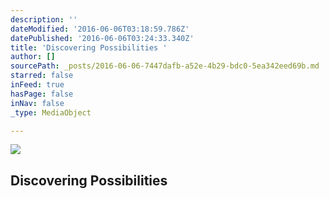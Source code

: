 ```yaml
---
description: ''
dateModified: '2016-06-06T03:18:59.786Z'
datePublished: '2016-06-06T03:24:33.340Z'
title: 'Discovering Possibilities '
author: []
sourcePath: _posts/2016-06-06-7447dafb-a52e-4b29-bdc0-5ea342eed69b.md
starred: false
inFeed: true
hasPage: false
inNav: false
_type: MediaObject

---
```

<article style=""><img src="https://the-grid-user-content.s3-us-west-2.amazonaws.com/c1ce5e03-3cf4-4b66-bf30-0d517447652f.jpg" /><h1>Discovering Possibilities </h1></article>